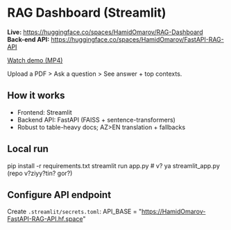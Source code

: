 # RAG Dashboard (Streamlit)

**Live:** https://huggingface.co/spaces/HamidOmarov/RAG-Dashboard  
**Back-end API:** https://huggingface.co/spaces/HamidOmarov/FastAPI-RAG-API

[Watch demo (MP4)](assets/demo.mp4)

Upload a PDF > Ask a question > See answer + top contexts.

## How it works
- Frontend: Streamlit
- Backend API: FastAPI (FAISS + sentence-transformers)
- Robust to table-heavy docs; AZ>EN translation + fallbacks

## Local run
pip install -r requirements.txt
streamlit run app.py    # v? ya streamlit_app.py (repo v?ziyy?tin? gor?)

## Configure API endpoint
Create `.streamlit/secrets.toml`:
API_BASE = "https://HamidOmarov-FastAPI-RAG-API.hf.space"


